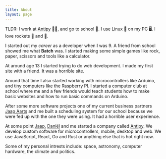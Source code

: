 ```yaml
---
title: About
layout: page
---
```


TLDR: I work at [Antipy](https://antipy.com) 👨‍💼, and go to school 🏫. I use Linux 🐧 on my PC 🖥️. I love rockets 🚀 and 🌌.

I started out my _career_ as a developer when I was 9. A friend from school showed me what **Batch** was. I started making some simple games like rock, paper, scissors and tools like a calculator.

At around age 13 I started trying to do web development. I made my first site with a friend. It was a horrible site.

Around that time I also started working with microcontrollers like Arduino, and tiny computers like the Raspberry PI. I started a computer club at school where me and a few friends would teach students how to make basic websites and how to run basic commands on Arduino.

After some more software projects one of my current business partners [Jaap Aarts](http://github.com/jaicewizard) and me built a scheduling system for our school because we were fed up with the one they were using. It had a horrible user experience.

At some point [Jaap](http://github.com/jaicewizard), [Daniël](https://linkedin.com/in/dani%C3%ABl-lizarazo-fuentes-249252173) and me started a company called [Antipy](https://antipy.com). We develop custom software for microcontrollers, mobile, desktop and web. We use JavaScript, React, Go and Rust or anything else that is hot right now.

Some of my personal intrests include: space, astronomy, computer hardware, the climate and politics.
